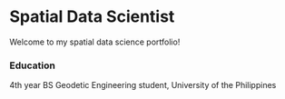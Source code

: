 # Spatial Data Scientist
Welcome to my spatial data science portfolio!

### Education
4th year BS Geodetic Engineering student, University of the Philippines



